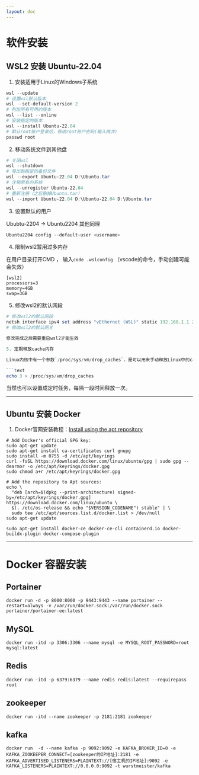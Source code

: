 ```yaml
---
layout: doc
---
```


# 软件安装

## WSL2 安装 Ubuntu-22.04

1. 安装适用于Linux的Windows子系统

```powershell
wsl --update
# 设置wsl默认版本
wsl --set-default-version 2
# 列出所有可用的版本
wsl --list --online
# 安装指定的版本
wsl --install Ubuntu-22.04
# 默认root账户登录后，修改root账户密码(输入两次)
passwd root
```

2. 移动系统文件到其他盘

```powershell
# 关闭wsl
wsl --shutdown
# 导出到指定的备份文件
wsl --export Ubuntu-22.04 D:\Ubuntu.tar
# 注销原有的系统
wsl --unregister Ubuntu-22.04
# 重新注册（之后删掉Ubuntu.tar）
wsl --import Ubuntu-22.04 D:\Ubuntu-22.04 D:\Ubuntu.tar
```

3. 设置默认的用户

Ububtu-2204 -> Ubuntu2204 其他同理

```powershell
Ubuntu2204 config --default-user <username>
```

4. 限制wsl2暂用过多内存

在用户目录打开CMD ， 输入`code .wslconfig` （vscode的命令，手动创建可能会失效）

```text
[wsl2]
processors=3
memory=4GB
swap=3GB
```

5. 修改wsl2的默认网段

````powershell
# 修改wsl2的默认网段
netsh interface ipv4 set address "vEthernet (WSL)" static 192.168.1.1 255.255.255.0 192.168.1.1
# 修改wsl2的默认网关

修改完成之后需要重启wsl2才能生效

5. 定期释放cache内存

Linux内核中有一个参数`/proc/sys/vm/drop_caches`，是可以用来手动释放Linux中的cache缓存，如果发现wsl2的cache过大影响到宿主机正常运行了，可以手动执行以下命令来释放cache：

```text
echo 3 > /proc/sys/vm/drop_caches
````

当然也可以设置成定时任务，每隔一段时间释放一次。

---

## Ubuntu 安装 Docker

1. Docker官网安装教程：[Install using the apt repository](https://docs.docker.com/engine/install/ubuntu/#install-using-the-repository)

```shell
# Add Docker's official GPG key:
sudo apt-get update
sudo apt-get install ca-certificates curl gnupg
sudo install -m 0755 -d /etc/apt/keyrings
curl -fsSL https://download.docker.com/linux/ubuntu/gpg | sudo gpg --dearmor -o /etc/apt/keyrings/docker.gpg
sudo chmod a+r /etc/apt/keyrings/docker.gpg

# Add the repository to Apt sources:
echo \
  "deb [arch=$(dpkg --print-architecture) signed-by=/etc/apt/keyrings/docker.gpg] https://download.docker.com/linux/ubuntu \
  $(. /etc/os-release && echo "$VERSION_CODENAME") stable" | \
  sudo tee /etc/apt/sources.list.d/docker.list > /dev/null
sudo apt-get update

sudo apt-get install docker-ce docker-ce-cli containerd.io docker-buildx-plugin docker-compose-plugin
```

---

# Docker 容器安装

## Portainer

```shell
docker run -d -p 8000:8000 -p 9443:9443 --name portainer --restart=always -v /var/run/docker.sock:/var/run/docker.sock portainer/portainer-ee:latest
```

## MySQL

```shell
docker run -itd -p 3306:3306 --name mysql -e MYSQL_ROOT_PASSWORD=root mysql:latest
```

## Redis

```shell
docker run -itd -p 6379:6379 --name redis redis:latest --requirepass root
```

## zookeeper

```shell
docker run -itd --name zookeeper -p 2181:2181 zookeeper
```

## kafka

```shell
docker run  -d --name kafka -p 9092:9092 -e KAFKA_BROKER_ID=0 -e KAFKA_ZOOKEEPER_CONNECT=[zookeeper的IP地址]:2181 -e KAFKA_ADVERTISED_LISTENERS=PLAINTEXT://[宿主机的IP地址]:9092 -e KAFKA_LISTENERS=PLAINTEXT://0.0.0.0:9092 -t wurstmeister/kafka
```
